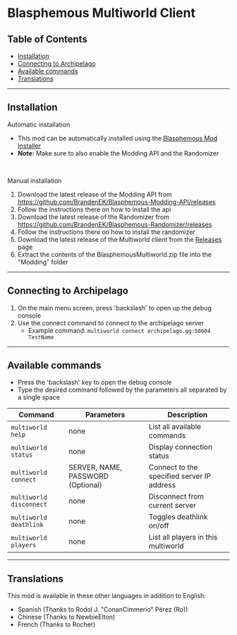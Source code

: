 # Blasphemous Multiworld Client

## Table of Contents

- [Installation](https://github.com/BrandenEK/Blasphemous-Multiworld#installation)
- [Connecting to Archipelago](https://github.com/BrandenEK/Blasphemous-Multiworld#connecting-to-archipelago)
- [Available commands](https://github.com/BrandenEK/Blasphemous-Multiworld#available-commands)
- [Translations](https://github.com/BrandenEK/Blasphemous-Multiworld#translations)

---

## Installation

Automatic installation
- This mod can be automatically installed using the [Blasphemous Mod Installer](https://github.com/BrandenEK/Blasphemous-Mod-Installer)<br>
- **Note:** Make sure to also enable the Modding API and the Randomizer<br>
<br>

Manual installation
1. Download the latest release of the Modding API from https://github.com/BrandenEK/Blasphemous-Modding-API/releases
2. Follow the instructions there on how to install the api
3. Download the latest release of the Randomizer from https://github.com/BrandenEK/Blasphemous-Randomizer/releases
4. Follow the instructions there on how to install the randomizer
5. Download the latest release of the Multiworld client from the [Releases](https://github.com/BrandenEK/Blasphemous-Multiworld/releases) page
6. Extract the contents of the BlasphemousMultiworld.zip file into the "Modding" folder

---

## Connecting to Archipelago
1. On the main menu screen, press 'backslash' to open up the debug console
2. Use the connect command to connect to the archipelago server
    - Example command: ```multiworld connect archipelago.gg:58604 TestName```

---

## Available commands
- Press the 'backslash' key to open the debug console
- Type the desired command followed by the parameters all separated by a single space

| Command | Parameters | Description |
| ------- | ----------- | ------- |
| `multiworld help` | none | List all available commands |
| `multiworld status` | none | Display connection status |
| `multiworld connect` | SERVER, NAME, PASSWORD (Optional) | Connect to the specified server IP address |
| `multiworld disconnect` | none | Disconnect from current server |
| `multiworld deathlink` | none | Toggles deathlink on/off |
| `multiworld players` | none | List all players in this multiworld |

---

## Translations

This mod is available in these other languages in addition to English:
- Spanish (Thanks to Rodol J. "ConanCimmerio" Pérez (Ro))
- Chinese (Thanks to NewbieElton)
- French  (Thanks to Rocher)
